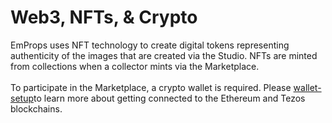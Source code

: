 # Web3, NFTs, & Crypto

EmProps uses NFT technology to create digital tokens representing authenticity of the images that are created via the Studio. NFTs are minted from collections when a collector mints via the Marketplace.\
\
To participate in the Marketplace, a crypto wallet is required. Please [wallet-setup](wallet-setup/ "mention")to learn more about getting connected to the Ethereum and Tezos blockchains.
